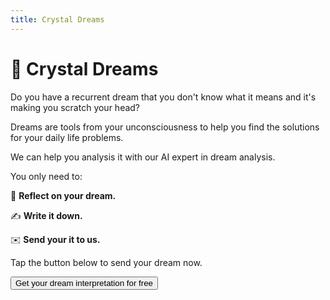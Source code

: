 ```yaml
---
title: Crystal Dreams
---
```


# **🔮 Crystal Dreams**

Do you have a recurrent dream that you don't know what it means and  it's making you scratch your head?

Dreams are tools from your unconsciousness to help you find the solutions for your daily life problems. 

We can help you analysis it with our AI expert in dream analysis.

You only need to:

🤔 **Reflect on your dream.**

✍️ **Write it down.** 

✉️ **Send your it to us.**

Tap the button below to send your dream now.

<a href="https://gbv72db7eem.typeform.com/to/bSGnUlg7">
  <button type="button" class="btn btn-dark">
    Get your dream interpretation for free
  </button>
</a>

